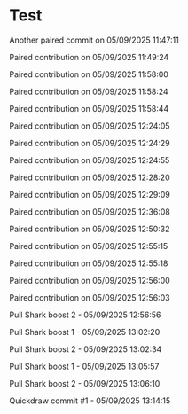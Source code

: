 # Test

Another paired commit on 05/09/2025 11:47:11

Paired contribution on 05/09/2025 11:49:24

Paired contribution on 05/09/2025 11:58:00

Paired contribution on 05/09/2025 11:58:24

Paired contribution on 05/09/2025 11:58:44

Paired contribution on 05/09/2025 12:24:05

Paired contribution on 05/09/2025 12:24:29

Paired contribution on 05/09/2025 12:24:55

Paired contribution on 05/09/2025 12:28:20

Paired contribution on 05/09/2025 12:29:09

Paired contribution on 05/09/2025 12:36:08

Paired contribution on 05/09/2025 12:50:32

Paired contribution on 05/09/2025 12:55:15

Paired contribution on 05/09/2025 12:55:18

Paired contribution on 05/09/2025 12:56:00

Paired contribution on 05/09/2025 12:56:03

Pull Shark boost 2 - 05/09/2025 12:56:56

Pull Shark boost 1 - 05/09/2025 13:02:20

Pull Shark boost 2 - 05/09/2025 13:02:34

Pull Shark boost 1 - 05/09/2025 13:05:57

Pull Shark boost 2 - 05/09/2025 13:06:10

Quickdraw commit #1 - 05/09/2025 13:14:15
